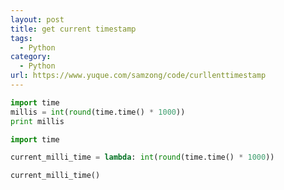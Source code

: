 ```yaml
---
layout: post
title: get current timestamp
tags:
  - Python
category:
  - Python
url: https://www.yuque.com/samzong/code/curllenttimestamp
---
```


```python
import time
millis = int(round(time.time() * 1000))
print millis
```

```python
import time

current_milli_time = lambda: int(round(time.time() * 1000))

current_milli_time()
```
